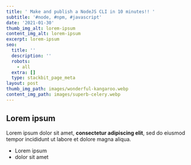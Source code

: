 ```yaml
---
title: ' Make and publish a NodeJS CLI in 10 minutes!! '
subtitle: '#node, #npm, #javascript'
date: '2021-01-30'
thumb_img_alt: lorem-ipsum
content_img_alt: lorem-ipsum
excerpt: lorem-ipsum
seo:
  title: ''
  description: ''
  robots:
    - all
  extra: []
  type: stackbit_page_meta
layout: post
thumb_img_path: images/wonderful-kangaroo.webp
content_img_path: images/superb-celery.webp
---
```

## Lorem ipsum

Lorem ipsum dolor sit amet, **consectetur adipiscing elit**, sed do eiusmod tempor incididunt ut labore et dolore magna aliqua.

- Lorem ipsum
- dolor sit amet